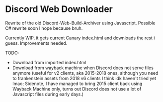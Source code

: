 # Discord Web Downloader

Rewrite of the old Discord-Web-Build-Archiver using Javascript. Possible C# rewrite soon I hope because bruh.

Currently WIP, it gets current Canary index.html and downloads the rest i guess. Improvements needed.

TODO:

- Download from imported index.html
- Download from wayback machine when Discord does not serve files anymore (useful for v2 clients, aka 2015-2018 ones, although you need to frankenstein assets from 2018 v6 clients I think idk haven't tried yet lmao; Sidenote, I have managed to bring 2015 client back using Wayback Machine only, turns out Discord does not use a lot of Javascript files during early days.)